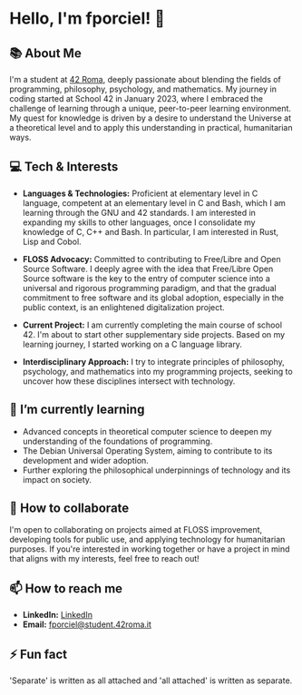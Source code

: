 # Hello, I'm fporciel! 👋

## 📚 About Me

I'm a student at [42 Roma](https://www.42roma.it/), deeply passionate about blending the fields of programming, philosophy, psychology, and mathematics.
My journey in coding started at School 42 in January 2023, where I embraced the challenge of learning through a unique, peer-to-peer learning environment. 
My quest for knowledge is driven by a desire to understand the Universe at a theoretical level and to apply this understanding in practical, humanitarian ways.

## 💻 Tech & Interests

- **Languages & Technologies:** Proficient at elementary level in C language, competent at an elementary level in C and Bash, which I am learning through the GNU and 42 standards.
                                I am interested in expanding my skills to other languages, once I consolidate my knowledge of C, C++ and Bash.
                                In particular, I am interested in Rust, Lisp and Cobol.
  
- **FLOSS Advocacy:** Committed to contributing to Free/Libre and Open Source Software.
                      I deeply agree with the idea that Free/Libre Open Source software is the key to the entry of computer science into a universal and rigorous programming paradigm,
                       and that the gradual commitment to free software and its global adoption, especially in the public context, is an enlightened digitalization project.
  
- **Current Project:** I am currently completing the main course of school 42.
                        I'm about to start other supplementary side projects.
                        Based on my learning journey, I started working on a C language library.
  
- **Interdisciplinary Approach:** I try to integrate principles of philosophy, psychology, and mathematics into my programming projects, seeking to uncover how these disciplines intersect with technology.

## 🌱 I’m currently learning

- Advanced concepts in theoretical computer science to deepen my understanding of the foundations of programming.
- The Debian Universal Operating System, aiming to contribute to its development and wider adoption.
- Further exploring the philosophical underpinnings of technology and its impact on society.

## 🤝 How to collaborate

I'm open to collaborating on projects aimed at FLOSS improvement, developing tools for public use, and applying technology for humanitarian purposes. 
If you're interested in working together or have a project in mind that aligns with my interests, feel free to reach out!

## 📫 How to reach me

- **LinkedIn:** [LinkedIn](www.linkedin.com/in/federico-porciello-776247263)
- **Email:** fporciel@student.42roma.it

## ⚡ Fun fact

'Separate' is written as all attached and 'all attached' is written as separate.



<!---
fporciel2/fporciel2 is a ✨ special ✨ repository because its `README.md` (this file) appears on your GitHub profile.
You can click the Preview link to take a look at your changes.
--->
